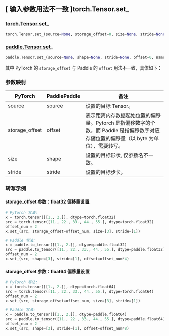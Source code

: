## [ 输入参数用法不一致 ]torch.Tensor.set_
### [torch.Tensor.set_](https://pytorch.org/docs/stable/generated/torch.Tensor.set_.html)

```python
torch.Tensor.set_(source=None, storage_offset=0, size=None, stride=None)
```

### [paddle.Tensor.set_](https://www.paddlepaddle.org.cn/documentation/docs/zh/develop/api/paddle/Tensor_cn.html#set-source-none-shape-none-stride-none-offset-0-name-none)

```python
paddle.Tensor.set_(source=None, shape=None, stride=None, offset=0, name=None)
```

其中 PyTorch 的 `storage_offset` 与 Paddle 的 `offset` 用法不一致，具体如下：

### 参数映射

| PyTorch       | PaddlePaddle | 备注                                                   |
| ------------- | ------------ | ------------------------------------------------------ |
| source         | source      | 设置的目标 Tensor。                    |
| storage_offset | offset      | 表示距离内存数据起始位置的偏移量。Pytorch 是指偏移数字的个数，而 Paddle 是指偏移数字对应存储位置的偏移量（以 byte 为单位），需要转写。  |
| size           | shape       | 设置的目标形状, 仅参数名不一致。        |
| stride         | stride      | 设置的目标步长。                       |


### 转写示例

#### storage_offset 参数：float32 偏移量设置
``` python
# PyTorch 写法:
x = torch.tensor([[1., 2.]], dtype=torch.float32)
src = torch.tensor([11., 22., 33., 44., 55.], dtype=torch.float32)
offset_num = 2
x.set_(src, storage_offset=offset_num, size=[3], stride=[1])

# Paddle 写法:
x = paddle.to_tensor([[1., 2.]], dtype=paddle.float32)
src = paddle.to_tensor([11., 22., 33., 44., 55.], dtype=paddle.float32)
offset_num = 2
x.set_(src, shape=[3], stride=[1], offset=offset_num*4)
```

#### storage_offset 参数：float64 偏移量设置
``` python
# PyTorch 写法:
x = torch.tensor([[1., 2.]], dtype=torch.float64)
src = torch.tensor([11., 22., 33., 44., 55.], dtype=torch.float64)
offset_num = 2
x.set_(src, storage_offset=offset_num, size=[3], stride=[1])

# Paddle 写法:
x = paddle.to_tensor([[1., 2.]], dtype=paddle.float64)
src = paddle.to_tensor([11., 22., 33., 44., 55.], dtype=paddle.float64)
offset_num = 2
x.set_(src, shape=[3], stride=[1], offset=offset_num*8)
```
